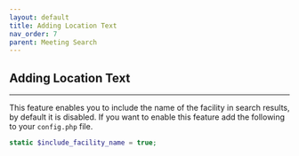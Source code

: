 ```yaml
---
layout: default
title: Adding Location Text
nav_order: 7
parent: Meeting Search
---
```


## Adding Location Text

---


This feature enables you to include the name of the facility in search results, by default it is disabled.  If you want to enable this feature add the following to your `config.php` file.

```php
static $include_facility_name = true;
```
